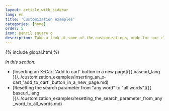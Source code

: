 ```yaml
---
layout: article_with_sidebar
lang: en
title: 'Customization examples'
categories: [home]
order: 5
icon: pencil square o
description: Take a look at some of the customizations, made for our clients
---
```


{% include global.html %}

_In this section:_

*   [Inserting an X-Cart 'Add to cart' button in a new page]({{ baseurl_lang }}/../customization_examples/inserting_an_x-cart_'add_to_cart'_button_in_a_new_page.md)
*   [Resetting the search parameter from "any word" to "all words"]({{ baseurl_lang }}/../customization_examples/resetting_the_search_parameter_from_any_word_to_all_words.md)